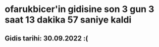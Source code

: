 # ofarukbicer'in gidisine son 3 gun 3 saat 13 dakika 57 saniye kaldi

## Gidis tarihi: 30.09.2022 :(